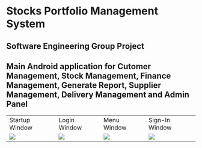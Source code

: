 # Stocks Portfolio Management System

## Software Engineering Group Project

## Main Android application for Cutomer Management, Stock Management, Finance Management, Generate Report, Supplier Management, Delivery Management and Admin Panel

<table>
  <tr>
    <td>Startup Window</td>
    <td>Login Window</td>
    <td>Menu Window</td>
    <td>Sign-In Window</td>
  </tr>
  <tr>
    <td><img src="https://user-images.githubusercontent.com/44818405/210148935-dad5fdaa-621b-4fb0-8521-7771bc5632e0.jpeg"/> </td>
    <td><img src="https://user-images.githubusercontent.com/44818405/210148956-d9a16086-cb61-426e-922e-f15cfb9cc266.jpeg"/></td>
    <td><img src="https://user-images.githubusercontent.com/44818405/210148985-9bef568b-ba7a-4c4c-b3f2-a4ddd14b9837.jpeg"/></td>
    <td><img src="https://user-images.githubusercontent.com/44818405/210149006-c660e6b8-77c5-4399-a04f-5101e523054a.jpeg"/></td>
  </tr>
</table>
